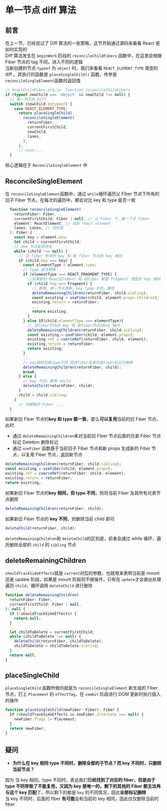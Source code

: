 # 单一节点 diff 算法
## 前言

在上一节，已经说过了 Diff 算法的一些策略，这节开始通过源码来看看 React 是如何实现的<br />Diff 算法发生在 `beginWork` 阶段的 `reconcileChildFibers` 函数中，在这里会根据 Fiber 节点的 tag 不同，进入不同的逻辑<br />当新创建的节点 `typeof` 为 `object` 时，我们来看看 `REACT_ELEMENT_TYPE` 类型的 diff 。其执行的函数是 `placeSingleChild()` 函数，传参是 `reconcileSingleElement`函数的返回值

```javascript
// ReactChildFiber.old.js  function reconcileChildFibers
if (typeof newChild === 'object' && newChild !== null) {
  // 单一节点的 Diff
  switch (newChild.$$typeof) {
    case REACT_ELEMENT_TYPE:
      return placeSingleChild(
        reconcileSingleElement(
          returnFiber,
          currentFirstChild,
          newChild,
          lanes,
        ),
      );
      // case....
  }
```

核心逻辑在于 `ReconcileSingleElement` 中

## ReconcileSingleElement

在 `reconcileSingleElement`函数中，通过 `while`循环遍历父 Fiber 节点下所有的旧子 Fiber 节点，在每次的遍历中，都会对比 key 和 type 是否一致

```javascript
  function reconcileSingleElement(
    returnFiber: Fiber,
    currentFirstChild: Fiber | null, // 父 Fiber 下，第一个子 Fiber
    element: ReactElement, // 当前 react element
    lanes: Lanes, // 优先级
  ): Fiber {
    const key = element.key;
    let child = currentFirstChild;
    // dom 节点是否存在
    while (child !== null) {
      // 旧 fiber 节点的 key 和 新 fiber 节点的 key 相同
      if (child.key === key) {
        const elementType = element.type;
        // type 是否相等
        if (elementType === REACT_FRAGMENT_TYPE) {
          //如果新的 ReactElement 和 旧fiber 都是 fragment 类型且 key 相同
          if (child.tag === Fragment) {
            // 删除，单一节点更新，key type 不同，删除
            deleteRemainingChildren(returnFiber, child.sibling);
            const existing = useFiber(child, element.props.children);
            existing.return = returnFiber;
            ...
            return existing;
          }
        } else if(child.elementType === elementType){
          // 旧fiber节点的 key 和 新fiber节点的key 相同
          deleteRemainingChildren(returnFiber, child.sibling);
          const existing = useFiber(child, element.props);
          existing.ref = coerceRef(returnFiber, child, element);
          existing.return = returnFiber;
          return existing;
        }
        ...
        // key相同但是type不同 将该fiber及其兄弟fiber标记为删除
        deleteRemainingChildren(returnFiber, child);
        break;
      } else {
        // key 不同，删除 child
        deleteChild(returnFiber, child);
      }
      child = child.sibling;
    }
      // 创建新的 Fiber ....
  }
```

如果新旧 Fiber 节点的**key 和 type 都一致**，那么**可以复用**当前的旧 Fiber 节点，此时

- 通过  `deleteRemainingChildren`来对当前旧 Fiber 节点后面的兄弟 Fiber 节点标记 Deletion 删除标记
- 通过 `useFiber` 函数基于当前旧子 Fiber 节点和新 props 生成新的 Fiber 节点，以复用 Fiber 节点，返回新节点

```javascript
deleteRemainingChildren(returnFiber, child.sibling);
const existing = useFiber(child, element.props);
existing.ref = coerceRef(returnFiber, child, element);
existing.return = returnFiber;
return existing;
```

如果新旧 Fiber 节点的**key 相同，但 type 不同**，则将当前 Fiber 及其所有兄弟节点删除

```javascript
deleteRemainingChildren(returnFiber, child);
```

如果新旧 Fiber 节点的 **key 不同**，则删除当前 child 即可

```javascript
deleteChild(returnFiber, child); 
```

`deleteRemainingChildren`和 `deleteChild`的区别是，前者会通过 while 循环，遍历删除全部的 `child` 的 `sibling` 节点

## deleteRemainingChildren

`shouldTrackSideEffects`就是 `current`对应的参数，也就用来表明当前是 mount 还是 update 阶段，如果是 mount 阶段则不做操作，只有在 `update`才会做出处理<br />遍历 `child`，循环调用 `deleteChild` 进行删除

```javascript
function deleteRemainingChildren(
  returnFiber: Fiber,
  currentFirstChild: Fiber | null,
): null {
  if (!shouldTrackSideEffects) {
    return null;
  }

  let childToDelete = currentFirstChild;
  while (childToDelete !== null) {
    deleteChild(returnFiber, childToDelete);
    childToDelete = childToDelete.sibling;
  }
  return null;
}
```

## placeSingleChild

`placeSingleChild` 函数所做的就是为 `reconcileSingleElement` 新生成的 Fiber 节点，打上 `Placement` 的 `effectTag`，在 `commit` 阶段进行 DOM 更新时执行插入的操作

```javascript
function placeSingleChild(newFiber: Fiber): Fiber {
  if (shouldTrackSideEffects && newFiber.alternate === null) {
    newFiber.flags |= Placement;
  }
  return newFiber;
}
```

## 疑问

- **为什么在 key 相同 type 不同时，删除全部的子节点？而 key 不同时，只删除当前节点？**

因为 当 key 相同，type 不同时，表达我们**已经找到了对应的 fiber，**但是由于 type 不同导致了不能复用，又因为 key 是唯一的，剩下的其他的 Fiber 都**无法再与这个 key 匹配**了，所以剩下的都是 `key` 的不同情况，因此**全部标记删除**<br />当 key 不同时，后面的 fiber **有可能**会和当前的 key 相同，因此仅仅删除当前的 fiber
